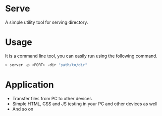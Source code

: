 # Serve

A simple utility tool for serving directory.

# Usage

It is a command line tool, you can easily run using the following command.

```bash
> server -p <PORT> -dir "path/to/dir"
```

# Application

- Transfer files from PC to other devices
- Simple HTML, CSS and JS testing in your PC and other devices as well
- And so on